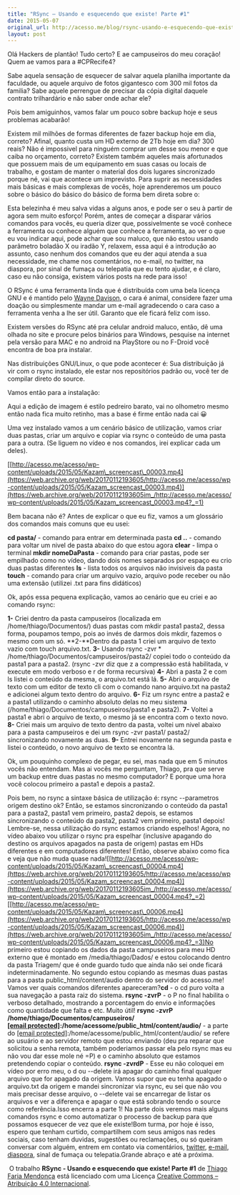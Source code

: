 ```yaml
---
title: "RSync – Usando e esquecendo que existe! Parte #1"
date: 2015-05-07
original_url: http://acesso.me/blog/rsync-usando-e-esquecendo-que-existe-parte-1/
layout: post
---
```


Olá Hackers de plantão! Tudo certo?
E ae campuseiros do meu coração! Quem ae vamos para a #CPRecife4?

Sabe aquela sensação de esquecer de salvar aquela planilha importante da faculdade, ou aquele arquivo de fotos gigantesco com 300 mil fotos da familia?
Sabe aquele perrengue de precisar da cópia digital daquele contrato trilhardário e não saber onde achar ele?

Pois bem amiguinhos, vamos falar um pouco sobre backup hoje e seus problemas acabarão!

Existem mil milhões de formas diferentes de fazer backup hoje em dia, correto? Afinal, quanto custa um HD externo de 2Tb hoje em dia? 300 reais? Não é impossivel para ninguém comprar um desse sou menor e que caiba no orçamento, correto? Existem também aqueles mais afortunados que possuem mais de um equipamento em suas casas ou locais de trabalho, e gostam de manter o material dos dois lugares sincronizado porque né, vai que acontece um imprevisto. Para suprir as necessidades mais básicas e mais complexas de vocês, hoje aprenderemos um pouco sobre o básico do básico do básico de forma bem direta sobre o:

Esta belezinha é meu salva vidas a alguns anos, e pode ser o seu à partir de agora sem muito esforço! Porém, antes de começar a disparar vários comandos para vocês, eu queria dizer que, possivelmente se você conhece a ferramenta ou conhece alguém que conhece a ferramenta, ao ver o que eu vou indicar aqui, pode achar que sou maluco, que não estou usando parâmetro boladão X ou iradão Y, relaxem, essa aqui é a introdução ao assunto, caso nenhum dos comandos que eu der aqui atenda a sua necessidade, me chame nos comentários, no e-mail, no twitter, na diaspora, por sinal de fumaça ou telepatia que eu tento ajudar, e é claro, caso eu não consiga, existem vários posts na rede para isso!

O RSync é uma ferramenta linda que é distribuída com uma bela licença GNU e é mantido pelo [Wayne Davison](https://web.archive.org/web/20170112193605/http://opencoder.net/), o cara é animal, considere fazer uma doação ou simplesmente mandar um e-mail agradecendo o cara caso a ferramenta venha a lhe ser útil. Garanto que ele ficará feliz com isso.

Existem versões do RSync até pra celular android maluco, então, dê uma olhada no site e procure pelos binários para Windows, pesquise na internet pela versão para MAC e no android na PlayStore ou no F-Droid você encontra de boa pra instalar.

Nas distribuições GNU/Linux, o que pode acontecer é: Sua distribuição já vir com o rsync instalado, ele estar nos repositórios padrão ou, você ter de compilar direto do source.

Vamos então para a instalação:

Aqui a edição de imagem é estilo pedreiro barato, vai no olhometro mesmo então nada fica muito retinho, mas a base é firme então nada cai 😀

Uma vez instalado vamos a um cenário básico de utilização, vamos criar duas pastas, criar um arquivo e copiar via rsync o conteúdo de uma pasta para a outra. (Se liguem no vídeo e nos comandos, irei explicar cada um deles).

[[http://acesso.me/acesso/wp-content/uploads/2015/05/Kazam\_screencast\_00003.mp4](https://web.archive.org/web/20170112193605/http://acesso.me/acesso/wp-content/uploads/2015/05/Kazam_screencast_00003.mp4)](https://web.archive.org/web/20170112193605im_/http://acesso.me/acesso/wp-content/uploads/2015/05/Kazam_screencast_00003.mp4?_=1)

Bem bacana não é? Antes de explicar o que eu fiz, vamos a um glossário dos comandos mais comuns que eu usei:

**cd pasta/** - comando para entrar em determinada pasta **cd ..** - comando para voltar um nivel de pasta abaixo do que estou agora **clear** - limpa o terminal **mkdir nomeDaPasta** - comando para criar pastas, pode ser empilhado como no vídeo, dando dois nomes separados por espaço eu crio duas pastas diferentes **ls** - lista todos os arquivos não invisiveis da pasta **touch** - comando para criar um arquivo vazio, arquivo pode receber ou não uma extensão (utilizei .txt para fins didáticos)

Ok, após essa pequena explicação, vamos ao cenário que eu criei e ao comando rsync:

**1-** Criei dentro da pasta campuseiros (localizada em /home/thiago/Documentos/) duas pastas com mkdir pasta1 pasta2, dessa forma, poupamos tempo, pois ao invés de darmos dois mkdir, fazemos o mesmo com um só. **2-**Dentro da pasta 1 criei um arquivo de texto vazio com touch arquivo.txt. **3-** Usando rsync -zvr \* /home/thiago/Documentos/campuseiros/pasta2/ copiei todo o conteúdo da pasta1 para a pasta2. (rsync -zvr diz que z a compressão está habilitada, v execute em modo verboso e r de forma recursiva) **4-** Abri a pasta 2 e com ls listei o conteúdo da mesma, o arquivo.txt está lá. **5-** Abri o arquivo de texto com um editor de texto cli com o comando nano arquivo.txt na pasta2 e adicionei algum texto dentro do arquivo. **6-** Fiz um rsync entre a pasta2 e a pasta1 utilizando o caminho absoluto delas no meu sistema (/home/thiago/Documentos/campuseiros/pasta1 e pasta2). **7-** Voltei a pasta1 e abri o arquivo de texto, o mesmo já se encontra com o texto novo. **8-** Criei mais um arquivo de texto dentro da pasta, voltei um nivel abaixo para a pasta campuseiros e dei um rsync -zvr pasta1/ pasta2/ sincronizando novamente as duas. **9-** Entrei novamente na segunda pasta e listei o conteúdo, o novo arquivo de texto se encontra lá.

Ok, um pouquinho complexo de pegar, eu sei, mas nada que em 5 minutos vocês não entendam.
Mas ai vocês me perguntam, Thiago, pra que serve um backup entre duas pastas no mesmo computador? E porque uma hora você colocou primeiro a pasta1 e depois a pasta2.

Pois bem, no rsync a sintaxe básica de utilização é: rsync --parametros origem destino ok?
Então, se estamos sincronizando o conteúdo da pasta1 para a pasta2, pasta1 vem primeiro, pasta2 depois, se estamos sincronizando o conteúdo da pasta2, pasta2 vem primeiro, pasta1 depois! Lembre-se, nessa utilização do rsync estamos criando espelhos!
Agora, no vídeo abaixo vou utilizar o rsync pra espelhar (inclusive apagando do destino os arquivos apagados na pasta de origem) pastas em HDs diferentes e em computadores diferentes! Então, observe abaixo como fica e veja que não muda quase nada![[http://acesso.me/acesso/wp-content/uploads/2015/05/Kazam\_screencast\_00004.mp4](https://web.archive.org/web/20170112193605/http://acesso.me/acesso/wp-content/uploads/2015/05/Kazam_screencast_00004.mp4)](https://web.archive.org/web/20170112193605im_/http://acesso.me/acesso/wp-content/uploads/2015/05/Kazam_screencast_00004.mp4?_=2)[[http://acesso.me/acesso/wp-content/uploads/2015/05/Kazam\_screencast\_00006.mp4](https://web.archive.org/web/20170112193605/http://acesso.me/acesso/wp-content/uploads/2015/05/Kazam_screencast_00006.mp4)](https://web.archive.org/web/20170112193605im_/http://acesso.me/acesso/wp-content/uploads/2015/05/Kazam_screencast_00006.mp4?_=3)No primeiro estou copiando os dados da pasta campuseiros para meu HD externo que é montado em /media/thiago/Dados/ e estou colocando dentro da pasta Triagem/ que é onde guardo tudo que ainda não sei onde ficará indeterminadamente.
No segundo estou copiando as mesmas duas pastas para a pasta public\_html/content/audio dentro do servidor do acesso.me!
Vamos ver quais comandos diferentes apareceram?**cd** - o cd puro volta a sua navegação a pasta raiz do sistema. **rsync -zvrP** - o P no final habilita o verboso detalhado, mostrando a porcentagem do envio e informações como quantidade que falta e etc. Muito útil! **rsync -zvrP /home/thiago/Documentos/campuseiros/ [[email protected]](/web/20170112193605/http://acesso.me/cdn-cgi/l/email-protection):/home/acessome/public\_html/content/audio/** - a parte do [[email protected]](/web/20170112193605/http://acesso.me/cdn-cgi/l/email-protection):/home/acessome/public\_html/content/audio/ se refere ao usuário e ao servidor remoto que estou enviando (deu pra reparar que solicitou a senha remota, também poderiamos passar ela pelo rsync mas eu não vou dar esse mole né =P) e o caminho absoluto que estamos pretendendo copiar o conteúdo. **rsync -zvrdP** - Esse eu não coloquei em vídeo por erro meu, o d ou --delete irá apagar do caminho final qualquer arquivo que for apagado da origem. Vamos supor que eu tenha apagado o arquivo.txt da origem e mandei sincronizar via rsync, eu sei que não vou mais precisar desse arquivo, o --delete vai se encarregar de listar os arquivos e ver a diferença e apagar o que está sobrando tendo o source como referência.Isso encerra a parte 1! Na parte dois veremos mais alguns comandos rsync e como automatizar o processo de backup para que possamos esquecer de vez que ele existe!Bom turma, por hoje é isso, espero que tenham curtido, compartilhem com seus amigos nas redes sociais, caso tenham duvidas, sugestões ou reclamações, ou só queiram conversar com alguém, entrem em contato via comentários, [twitter](https://web.archive.org/web/20170112193605/https://twitter.com/_Tarkun_), [e-mail](https://web.archive.org/web/20170112193605/http://acesso.me/), [diaspora](https://web.archive.org/web/20170112193605/https://diasporabr.com.br/people/674e9c00f5bc0131c1aa005056ba0f6c), sinal de fumaça ou telepatia.Grande abraço e até a próxima.

 O trabalho **RSync - Usando e esquecendo que existe! Parte #1** de [Thiago Faria Mendonça](https://web.archive.org/web/20170112193605/http://acesso.me/acesso/) está licenciado com uma Licença [Creative Commons – Atribuição 4.0 Internacional](https://web.archive.org/web/20170112193605/https://creativecommons.org/licenses/by/4.0/).